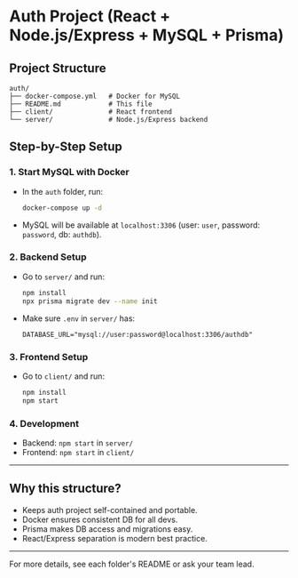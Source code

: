 # Auth Project (React + Node.js/Express + MySQL + Prisma)

## Project Structure

```
auth/
├── docker-compose.yml   # Docker for MySQL
├── README.md            # This file
├── client/              # React frontend
└── server/              # Node.js/Express backend
```

## Step-by-Step Setup

### 1. Start MySQL with Docker

- In the `auth` folder, run:
  ```bash
  docker-compose up -d
  ```
- MySQL will be available at `localhost:3306` (user: `user`, password: `password`, db: `authdb`).

### 2. Backend Setup

- Go to `server/` and run:
  ```bash
  npm install
  npx prisma migrate dev --name init
  ```
- Make sure `.env` in `server/` has:
  ```
  DATABASE_URL="mysql://user:password@localhost:3306/authdb"
  ```

### 3. Frontend Setup

- Go to `client/` and run:
  ```bash
  npm install
  npm start
  ```

### 4. Development

- Backend: `npm start` in `server/`
- Frontend: `npm start` in `client/`

---

## Why this structure?

- Keeps auth project self-contained and portable.
- Docker ensures consistent DB for all devs.
- Prisma makes DB access and migrations easy.
- React/Express separation is modern best practice.

---

For more details, see each folder's README or ask your team lead.
